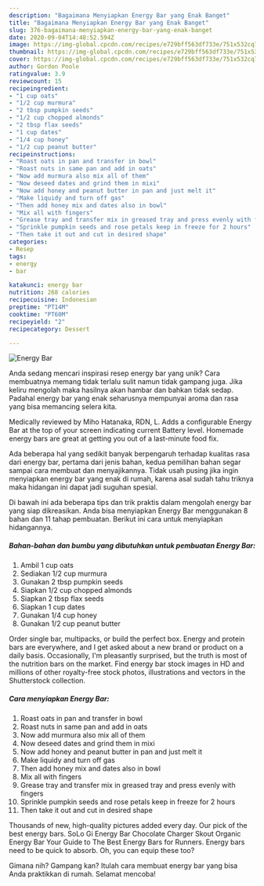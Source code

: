 ```yaml
---
description: "Bagaimana Menyiapkan Energy Bar yang Enak Banget"
title: "Bagaimana Menyiapkan Energy Bar yang Enak Banget"
slug: 376-bagaimana-menyiapkan-energy-bar-yang-enak-banget
date: 2020-09-04T14:48:52.594Z
image: https://img-global.cpcdn.com/recipes/e729bff563df733e/751x532cq70/energy-bar-recipe-main-photo.jpg
thumbnail: https://img-global.cpcdn.com/recipes/e729bff563df733e/751x532cq70/energy-bar-recipe-main-photo.jpg
cover: https://img-global.cpcdn.com/recipes/e729bff563df733e/751x532cq70/energy-bar-recipe-main-photo.jpg
author: Gordon Poole
ratingvalue: 3.9
reviewcount: 15
recipeingredient:
- "1 cup oats"
- "1/2 cup murmura"
- "2 tbsp pumpkin seeds"
- "1/2 cup chopped almonds"
- "2 tbsp flax seeds"
- "1 cup dates"
- "1/4 cup honey"
- "1/2 cup peanut butter"
recipeinstructions:
- "Roast oats in pan and transfer in bowl"
- "Roast nuts in same pan and add in oats"
- "Now add murmura also mix all of them"
- "Now deseed dates and grind them in mixi"
- "Now add honey and peanut butter in pan and just melt it"
- "Make liquidy and turn off gas"
- "Then add honey mix and dates also in bowl"
- "Mix all with fingers"
- "Grease tray and transfer mix in greased tray and press evenly with fingers"
- "Sprinkle pumpkin seeds and rose petals keep in freeze for 2 hours"
- "Then take it out and cut in desired shape"
categories:
- Resep
tags:
- energy
- bar

katakunci: energy bar 
nutrition: 268 calories
recipecuisine: Indonesian
preptime: "PT14M"
cooktime: "PT60M"
recipeyield: "2"
recipecategory: Dessert

---
```



![Energy Bar](https://img-global.cpcdn.com/recipes/e729bff563df733e/751x532cq70/energy-bar-recipe-main-photo.jpg)

Anda sedang mencari inspirasi resep energy bar yang unik? Cara membuatnya memang tidak terlalu sulit namun tidak gampang juga. Jika keliru mengolah maka hasilnya akan hambar dan bahkan tidak sedap. Padahal energy bar yang enak seharusnya mempunyai aroma dan rasa yang bisa memancing selera kita.

Medically reviewed by Miho Hatanaka, RDN, L. Adds a configurable Energy Bar at the top of your screen indicating current Battery level. Homemade energy bars are great at getting you out of a last-minute food fix.

Ada beberapa hal yang sedikit banyak berpengaruh terhadap kualitas rasa dari energy bar, pertama dari jenis bahan, kedua pemilihan bahan segar sampai cara membuat dan menyajikannya. Tidak usah pusing jika ingin menyiapkan energy bar yang enak di rumah, karena asal sudah tahu triknya maka hidangan ini dapat jadi suguhan spesial.


Di bawah ini ada beberapa tips dan trik praktis dalam mengolah energy bar yang siap dikreasikan. Anda bisa menyiapkan Energy Bar menggunakan 8 bahan dan 11 tahap pembuatan. Berikut ini cara untuk menyiapkan hidangannya.

<!--inarticleads1-->

##### Bahan-bahan dan bumbu yang dibutuhkan untuk pembuatan Energy Bar:

1. Ambil 1 cup oats
1. Sediakan 1/2 cup murmura
1. Gunakan 2 tbsp pumpkin seeds
1. Siapkan 1/2 cup chopped almonds
1. Siapkan 2 tbsp flax seeds
1. Siapkan 1 cup dates
1. Gunakan 1/4 cup honey
1. Gunakan 1/2 cup peanut butter


Order single bar, multipacks, or build the perfect box. Energy and protein bars are everywhere, and I get asked about a new brand or product on a daily basis. Occasionally, I&#39;m pleasantly surprised, but the truth is most of the nutrition bars on the market. Find energy bar stock images in HD and millions of other royalty-free stock photos, illustrations and vectors in the Shutterstock collection. 

<!--inarticleads2-->

##### Cara menyiapkan Energy Bar:

1. Roast oats in pan and transfer in bowl
1. Roast nuts in same pan and add in oats
1. Now add murmura also mix all of them
1. Now deseed dates and grind them in mixi
1. Now add honey and peanut butter in pan and just melt it
1. Make liquidy and turn off gas
1. Then add honey mix and dates also in bowl
1. Mix all with fingers
1. Grease tray and transfer mix in greased tray and press evenly with fingers
1. Sprinkle pumpkin seeds and rose petals keep in freeze for 2 hours
1. Then take it out and cut in desired shape


Thousands of new, high-quality pictures added every day. Our pick of the best energy bars. SoLo Gi Energy Bar Chocolate Charger Skout Organic Energy Bar Your Guide to The Best Energy Bars for Runners. Energy bars need to be quick to absorb. Oh, you can equip these too? 

Gimana nih? Gampang kan? Itulah cara membuat energy bar yang bisa Anda praktikkan di rumah. Selamat mencoba!
